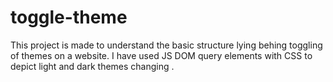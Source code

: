 # toggle-theme
This project is made to understand the basic structure lying behing toggling of themes on a website.
I have used JS DOM query elements with CSS to depict light and dark themes changing .
